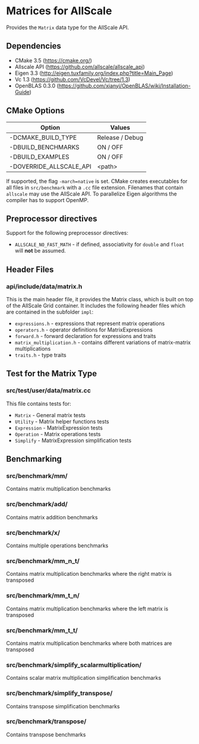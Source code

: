 # Matrices for AllScale

Provides the `Matrix` data type for the AllScale API.

## Dependencies

* CMake 3.5 (<https://cmake.org/>)
* Allscale API (<https://github.com/allscale/allscale_api>)
* Eigen 3.3 (<http://eigen.tuxfamily.org/index.php?title=Main_Page>)
* Vc 1.3 (<https://github.com/VcDevel/Vc/tree/1.3>)
* OpenBLAS 0.3.0 (<https://github.com/xianyi/OpenBLAS/wiki/Installation-Guide>)

## CMake Options

| Option                  | Values          |
| ----------------------- | --------------- |
| -DCMAKE_BUILD_TYPE      | Release / Debug |
| -DBUILD_BENCHMARKS      | ON / OFF        |
| -DBUILD_EXAMPLES        | ON / OFF        |
| -DOVERRIDE_ALLSCALE_API | \<path\>        |

If supported, the flag `-march=native` is set.
CMake creates executables for all files in `src/benchmark` with a `.cc` file extension.
Filenames that contain `allscale` may use the AllScale API.
To parallelize Eigen algorithms the compiler has to support OpenMP.

## Preprocessor directives

Support for the following preprocessor directives:

* `ALLSCALE_NO_FAST_MATH` - if defined, associativity for `double` and `float` will **not** be assumed.

## Header Files

### api/include/data/matrix.h

This is the main header file, it provides the Matrix class,
which is built on top of the AllScale Grid container.
It includes the following header files which are contained in the subfolder `impl`:

* `expressions.h` - expressions that represent matrix operations
* `operators.h` - operator definitions for MatrixExpressions
* `forward.h` - forward declaration for expressions and traits
* `matrix_multiplication.h` - contains different variations of matrix-matrix multiplications
* `traits.h` - type traits

## Test for the Matrix Type

### src/test/user/data/matrix.cc

This file contains tests for:

* `Matrix` - General matrix tests
* `Utility` - Matrix helper functions tests
* `Expression` - MatrixExpression tests
* `Operation` - Matrix operations tests
* `Simplify` - MatrixExpression simplification tests

## Benchmarking

### src/benchmark/mm/

Contains matrix multiplication benchmarks

### src/benchmark/add/

Contains matrix addition benchmarks

### src/benchmark/x/

Contains multiple operations benchmarks

### src/benchmark/mm_n_t/

Contains matrix multiplication benchmarks where the right matrix is transposed

### src/benchmark/mm_t_n/

Contains matrix multiplication benchmarks where the left matrix is transposed

### src/benchmark/mm_t_t/

Contains matrix multiplication benchmarks where both matrices are transposed

### src/benchmark/simplify_scalarmultiplication/

Contains scalar matrix multiplication simplification benchmarks

### src/benchmark/simplify_transpose/

Contains transpose simplification benchmarks

### src/benchmark/transpose/

Contains transpose benchmarks
